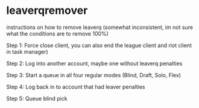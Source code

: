 # leaverqremover
instructions on how to remove leaverq (somewhat inconsistent, im not sure what the conditions are to remove 100%)

Step 1: Force close client, you can also end the league client and riot client in task manager)

Step 2: Log into another account, maybe one without leaverq penalties

Step 3: Start a queue in all four regular modes (Blind, Draft, Solo, Flex)

Step 4: Log back in to account that had leaver penalties

Step 5: Queue blind pick
